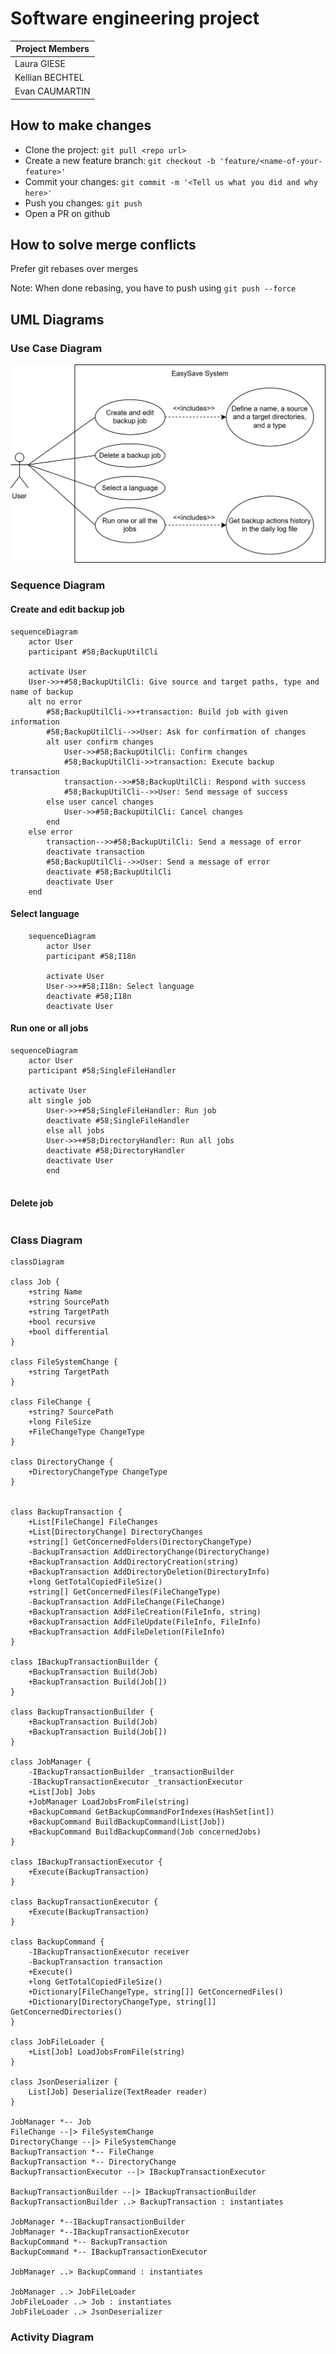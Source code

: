 # Software engineering project

| Project Members |
|-----------------|
| Laura GIESE     |
| Kellian BECHTEL |
| Evan CAUMARTIN  |

## How to make changes

- Clone the project: `git pull <repo url>`
- Create a new feature branch: `git checkout -b 'feature/<name-of-your-feature>'`
- Commit your changes: `git commit -m '<Tell us what you did and why here>'`
- Push you changes: `git push`
- Open a PR on github


## How to solve merge conflicts

Prefer git rebases over merges

Note: When done rebasing, you have to push using `git push --force`

## UML Diagrams

### Use Case Diagram

![use_case.svg](assets/use_case.svg)

### Sequence Diagram

#### Create and edit backup job

```mermaid
sequenceDiagram
    actor User
    participant #58;BackupUtilCli

    activate User
    User->>+#58;BackupUtilCli: Give source and target paths, type and name of backup
    alt no error
        #58;BackupUtilCli->>+transaction: Build job with given information
        #58;BackupUtilCli-->>User: Ask for confirmation of changes
        alt user confirm changes
            User->>#58;BackupUtilCli: Confirm changes
            #58;BackupUtilCli->>transaction: Execute backup transaction
            transaction-->>#58;BackupUtilCli: Respond with success
            #58;BackupUtilCli-->>User: Send message of success
        else user cancel changes
            User->>#58;BackupUtilCli: Cancel changes
        end
    else error
        transaction-->>#58;BackupUtilCli: Send a message of error
        deactivate transaction
        #58;BackupUtilCli-->>User: Send a message of error
        deactivate #58;BackupUtilCli
        deactivate User
    end
```

#### Select language

```mermaid
    sequenceDiagram
        actor User
        participant #58;I18n

        activate User
        User->>+#58;I18n: Select language
        deactivate #58;I18n
        deactivate User
```

#### Run one or all jobs

```mermaid
sequenceDiagram
    actor User
    participant #58;SingleFileHandler

    activate User
    alt single job
        User->>+#58;SingleFileHandler: Run job
        deactivate #58;SingleFileHandler
        else all jobs
        User->>+#58;DirectoryHandler: Run all jobs
        deactivate #58;DirectoryHandler
        deactivate User
        end


```

#### Delete job

```mermaid
```

### Class Diagram

```mermaid
classDiagram

class Job {
    +string Name
    +string SourcePath
    +string TargetPath
    +bool recursive
    +bool differential
}

class FileSystemChange {
    +string TargetPath
}

class FileChange {
    +string? SourcePath
    +long FileSize
    +FileChangeType ChangeType
}

class DirectoryChange {
    +DirectoryChangeType ChangeType
}


class BackupTransaction {
    +List[FileChange] FileChanges
    +List[DirectoryChange] DirectoryChanges
    +string[] GetConcernedFolders(DirectoryChangeType)
    -BackupTransaction AddDirectoryChange(DirectoryChange)
    +BackupTransaction AddDirectoryCreation(string)
    +BackupTransaction AddDirectoryDeletion(DirectoryInfo)
    +long GetTotalCopiedFileSize()
    +string[] GetConcernedFiles(FileChangeType)
    -BackupTransaction AddFileChange(FileChange)
    +BackupTransaction AddFileCreation(FileInfo, string)
    +BackupTransaction AddFileUpdate(FileInfo, FileInfo)
    +BackupTransaction AddFileDeletion(FileInfo)
}

class IBackupTransactionBuilder {
    +BackupTransaction Build(Job)
    +BackupTransaction Build(Job[])
}

class BackupTransactionBuilder {
    +BackupTransaction Build(Job)
    +BackupTransaction Build(Job[])
}

class JobManager {
    -IBackupTransactionBuilder _transactionBuilder
    -IBackupTransactionExecutor _transactionExecutor
    +List[Job] Jobs
    +JobManager LoadJobsFromFile(string)
    +BackupCommand GetBackupCommandForIndexes(HashSet[int])
    +BackupCommand BuildBackupCommand(List[Job])
    +BackupCommand BuildBackupCommand(Job concernedJobs)
}

class IBackupTransactionExecutor {
    +Execute(BackupTransaction)
}

class BackupTransactionExecutor {
    +Execute(BackupTransaction)
}

class BackupCommand {
    -IBackupTransactionExecutor receiver
    -BackupTransaction transaction
    +Execute()
    +long GetTotalCopiedFileSize()
    +Dictionary[FileChangeType, string[]] GetConcernedFiles()
    +Dictionary[DirectoryChangeType, string[]] GetConcernedDirectories()
}

class JobFileLoader {
    +List[Job] LoadJobsFromFile(string)
}

class JsonDeserializer {
    List[Job] Deserialize(TextReader reader)
}

JobManager *-- Job
FileChange --|> FileSystemChange
DirectoryChange --|> FileSystemChange
BackupTransaction *-- FileChange
BackupTransaction *-- DirectoryChange
BackupTransactionExecutor --|> IBackupTransactionExecutor

BackupTransactionBuilder --|> IBackupTransactionBuilder
BackupTransactionBuilder ..> BackupTransaction : instantiates

JobManager *--IBackupTransactionBuilder
JobManager *--IBackupTransactionExecutor
BackupCommand *-- BackupTransaction
BackupCommand *-- IBackupTransactionExecutor

JobManager ..> BackupCommand : instantiates

JobManager ..> JobFileLoader
JobFileLoader ..> Job : instantiates
JobFileLoader ..> JsonDeserializer
```

### Activity Diagram
